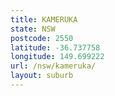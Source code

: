 ```yaml
---
title: KAMERUKA
state: NSW
postcode: 2550
latitude: -36.737758
longitude: 149.699222
url: /nsw/kameruka/
layout: suburb
---
```

